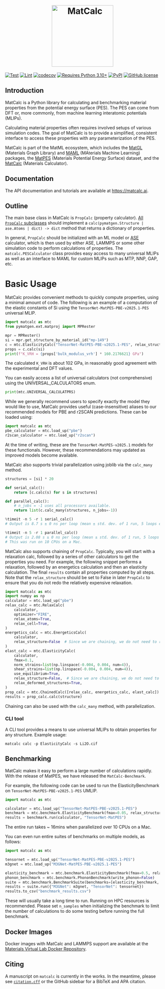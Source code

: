 <h1 align="center">
  <img src="https://raw.githubusercontent.com/materialsvirtuallab/matcalc/refs/heads/main/docs/assets/matcalc.png"
width="200" alt="MatCalc" style="vertical-align: middle;" /><br>
</h1>

[![Test](https://github.com/materialsvirtuallab/matcalc/workflows/Test/badge.svg)](https://github.com/materialsvirtuallab/matcalc/workflows/Test/badge.svg)
[![Lint](https://github.com/materialsvirtuallab/matcalc/workflows/Lint/badge.svg)](https://github.com/materialsvirtuallab/matcalc/workflows/Lint/badge.svg)
[![codecov](https://codecov.io/gh/materialsvirtuallab/matcalc/branch/main/graph/badge.svg?token=OR7Z9WWRRC)](https://codecov.io/gh/materialsvirtuallab/matcalc)
[![Requires Python 3.10+](https://img.shields.io/badge/Python-3.10+-blue.svg?logo=python&logoColor=white)](https://python.org/downloads)
[![PyPI](https://img.shields.io/pypi/v/matcalc?logo=pypi&logoColor=white)](https://pypi.org/project/matcalc?logo=pypi&logoColor=white)
[![GitHub license](https://img.shields.io/github/license/materialsvirtuallab/matcalc)](https://github.com/materialsvirtuallab/matcalc/blob/main/LICENSE)

## Introduction

MatCalc is a Python library for calculating and benchmarking material properties from the potential energy surface
(PES). The PES can come from DFT or, more commonly, from machine learning interatomic potentials (MLIPs).

Calculating material properties often requires involved setups of various simulation codes. The
goal of MatCalc is to provide a simplified, consistent interface to access these properties with any
parameterization of the PES.

MatCalc is part of the MatML ecosystem, which includes the [MatGL] (Materials Graph Library) and [MAML] (MAterials
Machine Learning) packages, the [MatPES] (Materials Potential Energy Surface) dataset, and the [MatCalc] (Materials
Calculator).

## Documentation

The API documentation and tutorials are available at https://matcalc.ai.

## Outline

The main base class in MatCalc is `PropCalc` (property calculator). [All `PropCalc` subclasses](https://github.com/search?q=repo%3Amaterialsvirtuallab%2Fmatcalc%20%22(PropCalc)%22) should implement a
`calc(pymatgen.Structure | ase.Atoms | dict) -> dict` method that returns a dictionary of properties.

In general, `PropCalc` should be initialized with an ML model or [ASE] calculator, which is then used by either ASE,
LAMMPS or some other simulation code to perform calculations of properties. The `matcalc.PESCalculator` class
provides easy access to many universal MLIPs as well as an interface to MAML for custom MLIPs such as MTP, NNP, GAP,
etc.

# Basic Usage

MatCalc provides convenient methods to quickly compute properties, using a minimal amount of code. The following is
an example of a computation of the elastic constants of Si using the `TensorNet-MatPES-PBE-v2025.1-PES` universal MLIP.

```python
import matcalc as mtc
from pymatgen.ext.matproj import MPRester

mpr = MPRester()
si = mpr.get_structure_by_material_id("mp-149")
c = mtc.ElasticityCalc("TensorNet-MatPES-PBE-v2025.1-PES", relax_structure=True)
props = c.calc(si)
print(f"K_VRH = {props['bulk_modulus_vrh'] * 160.2176621} GPa")
```

The calculated `K_VRH` is about 102 GPa, in reasonably good agreement with the experimental and DFT values.

You can easily access a list of universal calculators (not comprehensive) using the UNIVERSAL_CALCULATORS enum.

```python
print(mtc.UNIVERSAL_CALCULATPRS)
```

While we generally recommend users to specify exactly the model they would like to use, MatCalc provides useful
(case-insensitive) aliases to our recommended models for PBE and r2SCAN predictions. These can be loaded using:

```python
import matcalc as mtc
pbe_calculator = mtc.load_up("pbe")
r2scan_calculator = mtc.load_up("r2scan")
```

At the time of writing, these are the `TensorNet-MatPES-v2025.1` models for these functionals. However, these
recommendations may updated as improved models become available.

MatCalc also supports trivial parallelization using joblib via the `calc_many` method.

```python
structures = [si] * 20

def serial_calc():
    return [c.calc(s) for s in structures]

def parallel_calc():
    # n_jobs = -1 uses all processors available.
    return list(c.calc_many(structures, n_jobs=-1))

%timeit -n 5 -r 1 serial_calc()
# Output is 8.7 s ± 0 ns per loop (mean ± std. dev. of 1 run, 5 loops each)

%timeit -n 5 -r 1 parallel_calc()
# Output is 2.08 s ± 0 ns per loop (mean ± std. dev. of 1 run, 5 loops each)
# This was run on 10 CPUs on a Mac.
```

MatCalc also supports chaining of `PropCalc`. Typically, you will start with a relaxation calc, followed by a series
of other calculators to get the properties you need. For example, the following snippet performs a relaxation,
followed by an energetics calculation and then an elasticity calculation. The final `results` contain all properties
computed by all steps. Note that the `relax_structure` should be set to False in later `PropCalc` to ensure that you
do not redo the relatively expensive relaxation.

```python
import matcalc as mtc
import numpy as np
calculator = mtc.load_up("pbe")
relax_calc = mtc.RelaxCalc(
    calculator,
    optimizer="FIRE",
    relax_atoms=True,
    relax_cell=True,
)
energetics_calc = mtc.EnergeticsCalc(
    calculator,
    relax_structure=False  # Since we are chaining, we do not need to relax structure in later steps.
)
elast_calc = mtc.ElasticityCalc(
    calculator,
    fmax=0.1,
    norm_strains=list(np.linspace(-0.004, 0.004, num=4)),
    shear_strains=list(np.linspace(-0.004, 0.004, num=4)),
    use_equilibrium=True,
    relax_structure=False,  # Since we are chaining, we do not need to relax structure in later steps.
    relax_deformed_structures=True,
)
prop_calc = mtc.ChainedCalc([relax_calc, energetics_calc, elast_calc])
results = prop_calc.calc(structure)
```

Chaining can also be used with the `calc_many` method, with parallelization.

### CLI tool

A CLI tool provides a means to use universal MLIPs to obtain properties for any structure. Example usage:

```shell
matcalc calc -p ElasticityCalc -s Li2O.cif
```

## Benchmarking

MatCalc makes it easy to perform a large number of calculations rapidly. With the release of MatPES, we have released
the `MatCalc-Benchmark`.

For example, the following code can be used to run the ElasticityBenchmark on `TensorNet-MatPES-PBE-v2025.1-PES` UMLIP.

```python
import matcalc as mtc

calculator = mtc.load_up("TensorNet-MatPES-PBE-v2025.1-PES")
benchmark = mtc.benchmark.ElasticityBenchmark(fmax=0.05, relax_structure=True)
results = benchmark.run(calculator, "TensorNet-MatPES")
```

The entire run takes ~ 16mins when parallelized over 10 CPUs on a Mac.

You can even run entire suites of benchmarks on multiple models, as follows:

```python
import matcalc as mtc

tensornet = mtc.load_up("TensorNet-MatPES-PBE-v2025.1-PES")
m3gnet = mtc.load_up("M3GNet-MatPES-PBE-v2025.1-PES")

elasticity_benchmark = mtc.benchmark.ElasticityBenchmark(fmax=0.5, relax_structure=True)
phonon_benchmark = mtc.benchmark.PhononBenchmark(write_phonon=False)
suite = mtc.benchmark.BenchmarkSuite(benchmarks=[elasticity_benchmark, phonon_benchmark])
results = suite.run({"M3GNet": m3gnet, "TensorNet": tensornet})
results.to_csv("benchmark_results.csv")
```

These will usually take a long time to run. Running on HPC resources is recommended. Please set `n_samples` when
initializing the benchmark to limit the number of calculations to do some testing before running the full benchmark.

## Docker Images

Docker images with MatCalc and LAMMPS support are available at the [Materials Virtual Lab Docker Repository].

## Citing

A manuscript on `matcalc` is currently in the works. In the meantime, please see [`citation.cff`](citation.cff) or the GitHub
sidebar for a BibTeX and APA citation.

[MAML]: https://materialsvirtuallab.github.io/maml/
[MatGL]: https://matgl.ai
[MatPES]: https://matpes.ai
[MatCalc]: https://matcalc.ai
[ASE]: https://wiki.fysik.dtu.dk/ase/
[Materials Virtual Lab Docker Repository]: https://hub.docker.com/orgs/materialsvirtuallab/repositories
